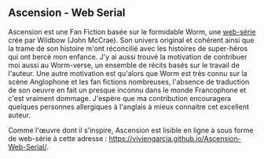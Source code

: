 ## Ascension - Web Serial

Ascension est une Fan Fiction basée sur le formidable Worm, une [web-série](https://parahumans.wordpress.com/) crée par Wildbow (John McCrae). Son univers original et cohérent ainsi que la trame de son histoire m'ont réconcilié avec les histoires de super-héros qui ont bercé mon enfance. J'y ai aussi trouvé la motivation de contribuer moi aussi au Worm-verse, un ensemble de récits basés sur le travail de l'auteur. Une autre motivation est qu'alors que Worm est très connu sur la scène Anglophone et les fan fictions nombreuses, l'absence de traduction de son oeuvre en fait un presque inconnu dans le monde Francophone et c'est vraiment dommage. J'espère que ma contribution encouragera quelques personnes allergiques à l'anglais à mieux connaitre cet excellent auteur.

Comme l'œuvre dont il s'inspire, Ascension est lisible en ligne à sous forme de web-série à cette adresse : https://viviengarcia.github.io/Ascension-Web-Serial/.